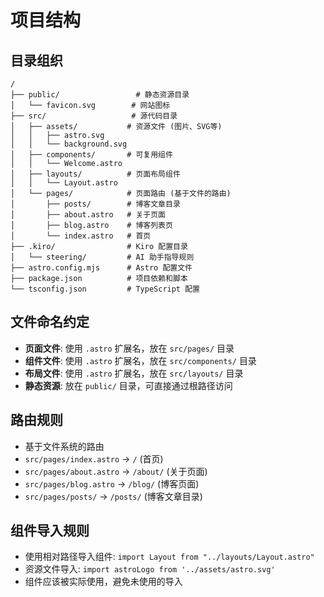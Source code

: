 # 项目结构

## 目录组织

```
/
├── public/                 # 静态资源目录
│   └── favicon.svg        # 网站图标
├── src/                   # 源代码目录
│   ├── assets/           # 资源文件 (图片、SVG等)
│   │   ├── astro.svg
│   │   └── background.svg
│   ├── components/       # 可复用组件
│   │   └── Welcome.astro
│   ├── layouts/          # 页面布局组件
│   │   └── Layout.astro
│   └── pages/            # 页面路由 (基于文件的路由)
│       ├── posts/        # 博客文章目录
│       ├── about.astro   # 关于页面
│       ├── blog.astro    # 博客列表页
│       └── index.astro   # 首页
├── .kiro/                # Kiro 配置目录
│   └── steering/         # AI 助手指导规则
├── astro.config.mjs      # Astro 配置文件
├── package.json          # 项目依赖和脚本
└── tsconfig.json         # TypeScript 配置
```

## 文件命名约定
- **页面文件**: 使用 `.astro` 扩展名，放在 `src/pages/` 目录
- **组件文件**: 使用 `.astro` 扩展名，放在 `src/components/` 目录
- **布局文件**: 使用 `.astro` 扩展名，放在 `src/layouts/` 目录
- **静态资源**: 放在 `public/` 目录，可直接通过根路径访问

## 路由规则
- 基于文件系统的路由
- `src/pages/index.astro` → `/` (首页)
- `src/pages/about.astro` → `/about/` (关于页面)
- `src/pages/blog.astro` → `/blog/` (博客页面)
- `src/pages/posts/` → `/posts/` (博客文章目录)

## 组件导入规则
- 使用相对路径导入组件: `import Layout from "../layouts/Layout.astro"`
- 资源文件导入: `import astroLogo from '../assets/astro.svg'`
- 组件应该被实际使用，避免未使用的导入